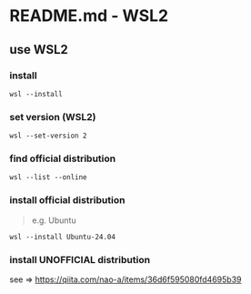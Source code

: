 # README.md - WSL2

## use WSL2

### install

```pwsh
wsl --install
```

### set version (WSL2)

```pwsh
wsl --set-version 2
```

### find official distribution

```pwsh
wsl --list --online   
```

### install official distribution

> e.g. Ubuntu

```pwsh
wsl --install Ubuntu-24.04   
```

### install UNOFFICIAL distribution

see => https://qiita.com/nao-a/items/36d6f595080fd4695b39
